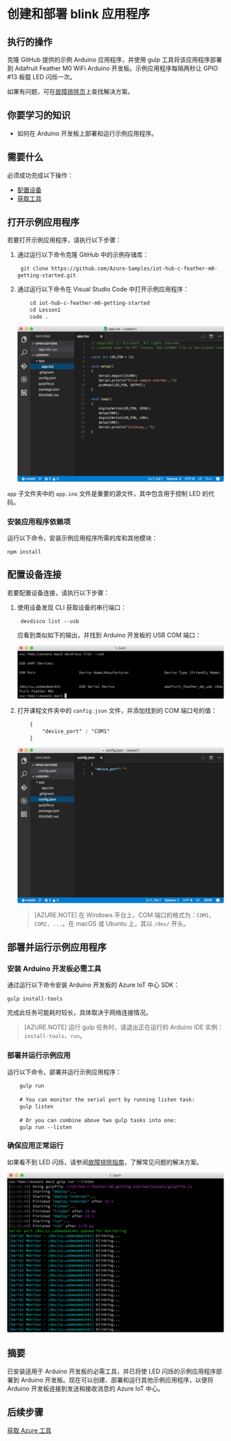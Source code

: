 <properties
    pageTitle="将闪烁应用程序部署到 Azure IoT 初学者工具包中 | Azure"
    description="克隆 GitHub 提供的示例 Arduino 应用程序，并使用 gulp 工具将此应用程序部署到 Adafruit Feather M0 WiFi。此示例应用程序每隔两秒让 GPIO #13 板载 LED 闪烁一次。"
    services="iot-hub"
    documentationcenter=""
    author="shizn"
    manager="timtl"
    tags=""
    keywords="arduino led 项目, arduino led 闪烁, arduino led 闪烁代码, arduino 闪烁程序, arduino 闪烁示例" />
<tags
    ms.assetid="b0a7d076-d580-4686-9f7d-c0712750b615"
    ms.service="iot-hub"
    ms.devlang="arduino"
    ms.topic="article"
    ms.tgt_pltfrm="na"
    ms.workload="na"
    ms.date="11/13/2016"
    wacn.date="01/23/2017"
    ms.author="xshi" />  


# 创建和部署 blink 应用程序
## 执行的操作
克隆 GitHub 提供的示例 Arduino 应用程序，并使用 gulp 工具将该应用程序部署到 Adafruit Feather M0 WiFi Arduino 开发板。示例应用程序每隔两秒让 GPIO #13 板载 LED 闪烁一次。

如果有问题，可在[故障排除页][troubleshooting-page]上查找解决方案。

## 你要学习的知识
* 如何在 Arduino 开发板上部署和运行示例应用程序。

## 需要什么
必须成功完成以下操作：

* [配置设备][configure-your-device]
* [获取工具][get-the-tools]

## 打开示例应用程序
若要打开示例应用程序，请执行以下步骤：

1. 通过运行以下命令克隆 GitHub 中的示例存储库：

   
		git clone https://github.com/Azure-Samples/iot-hub-c-feather-m0-getting-started.git
   
2. 通过运行以下命令在 Visual Studio Code 中打开示例应用程序：

   
		   cd iot-hub-c-feather-m0-getting-started
		   cd Lesson1
		   code .
   

   ![存储库结构][repo-structure]  


`app` 子文件夹中的 `app.ino` 文件是重要的源文件，其中包含用于控制 LED 的代码。

### 安装应用程序依赖项
运行以下命令，安装示例应用程序所需的库和其他模块：


    npm install


## 配置设备连接
若要配置设备连接，请执行以下步骤：

1. 使用设备发现 CLI 获取设备的串行端口：

   
		devdisco list --usb
   

    应看到类似如下的输出，并找到 Arduino 开发板的 USB COM 端口：
    
    ![设备发现][device-discovery]

2. 打开课程文件夹中的 `config.json` 文件，并添加找到的 COM 端口号的值：

		   {
		       "device_port" : "COM1"
		   }
   
    ![config.json][config-json]  

    > [AZURE.NOTE]
    在 Windows 平台上，COM 端口的格式为：`COM1, COM2, ...`。在 macOS 或 Ubuntu 上，其以 `/dev/` 开头。

## 部署并运行示例应用程序
### 安装 Arduino 开发板必需工具

通过运行以下命令安装 Arduino 开发板的 Azure IoT 中心 SDK：


	gulp install-tools


完成此任务可能耗时较长，具体取决于网络连接情况。

> [AZURE.NOTE]
运行 gulp 任务时，请退出正在运行的 Arduino IDE 实例：`install-tools`、`run`。

### 部署并运行示例应用
运行以下命令，部署并运行示例应用程序：


		gulp run

		# You can monitor the serial port by running listen task:
		gulp listen

		# Or you can combine above two gulp tasks into one:
		gulp run --listen


### 确保应用正常运行
如果看不到 LED 闪烁，请参阅[故障排除指南][troubleshooting-page]，了解常见问题的解决方案。

![LED 闪烁][led-blinking]  


## 摘要
已安装适用于 Arduino 开发板的必需工具，并已将使 LED 闪烁的示例应用程序部署到 Arduino 开发板。现在可以创建、部署和运行其他示例应用程序，以便将 Arduino 开发板连接到发送和接收消息的 Azure IoT 中心。

## 后续步骤
[获取 Azure 工具][get-the-azure-tools]

<!-- Images and links -->


[troubleshooting-page]: /documentation/articles/iot-hub-adafruit-feather-m0-wifi-kit-arduino-troubleshooting/
[configure-your-device]: /documentation/articles/iot-hub-adafruit-feather-m0-wifi-kit-arduino-lesson1-configure-your-device/
[get-the-tools]: /documentation/articles/iot-hub-adafruit-feather-m0-wifi-kit-arduino-lesson1-get-the-tools-win32/
[repo-structure]: ./media/iot-hub-adafruit-feather-m0-wifi-lessons/lesson1/vscode-blink-arduino-mac.png
[device-discovery]: ./media/iot-hub-adafruit-feather-m0-wifi-lessons/lesson1/device_discovery.png
[config-json]: ./media/iot-hub-adafruit-feather-m0-wifi-lessons/lesson1/vscode-config-mac.png
[led-blinking]: ./media/iot-hub-adafruit-feather-m0-wifi-lessons/lesson1/led_blinking.png
[get-the-azure-tools]: /documentation/articles/iot-hub-adafruit-feather-m0-wifi-kit-arduino-lesson2-get-azure-tools-win32/

<!---HONumber=Mooncake_0116_2017-->